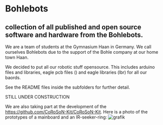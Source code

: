# Bohlebots
<h2>collection of all published and open source software and hardware from the Bohlebots.</h2>
We are a team of students at the Gymnasium Haan in Germany. We call ourselves Bohlebots
due to the support of the Bohle company at our home town Haan.

We decided to put all our robotic stuff opensource. This includes arduino files and libraries,
eagle pcb files () and eagle libraries (lbr) for all our baords.

See the README files inside the subfolders for further detail.

STILL UNDER CONSTRUCTION

We are also taking part at the development of the https://github.com/CoRoSoN-Kit/CoRoSoN-Kit.
Here is a photo of the prototypes of a mainboard and an IR-seeker-ring:
![grafik](https://user-images.githubusercontent.com/114285164/224542773-12a8e469-29a8-4188-ac37-ddf1df59bd78.png)

